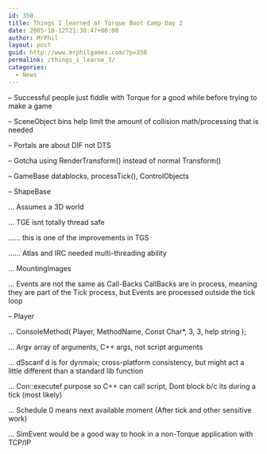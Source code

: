 ```yaml
---
id: 350
title: Things I learned at Torque Boot Camp Day 2
date: 2005-10-12T21:30:47+00:00
author: MrPhil
layout: post
guid: http://www.mrphilgames.com/?p=350
permalink: /things_i_learne_3/
categories:
  - News
---
```

&#8211; Successful people just fiddle with Torque for a good while before trying to make a game
  
&#8211; SceneObject bins help limit the amount of collision math/processing that is needed
  
&#8211; Portals are about DIF not DTS
  
&#8211; Gotcha using RenderTransform() instead of normal Transform()
  
&#8211; GameBase datablocks, processTick(), ControlObjects
  
&#8211; ShapeBase
  
&#8230; Assumes a 3D world
  
&#8230; TGE isnt totally thread safe
  
&#8230;&#8230; this is one of the improvements in TGS
  
&#8230;&#8230; Atlas and IRC needed multi-threading ability
  
&#8230; MountingImages
  
&#8230; Events are not the same as Call-Backs CallBacks are in process, meaning they are part of the Tick process, but Events are processed outside the tick loop
  
&#8211; Player
  
&#8230; ConsoleMethod( Player, MethodName, Const Char*, 3, 3, help string );
  
&#8230; Argv array of arguments, C++ args, not script arguments
  
&#8230; dSscanf d is for dynmaix; cross-platform consistency, but might act a little different than a standard lib function
  
&#8230; Con::executef purpose so C++ can call script, Dont block b/c its during a tick (most likely)
  
&#8230; Schedule 0 means next available moment (After tick and other sensitive work)
  
&#8230; SimEvent would be a good way to hook in a non-Torque application with TCP/IP